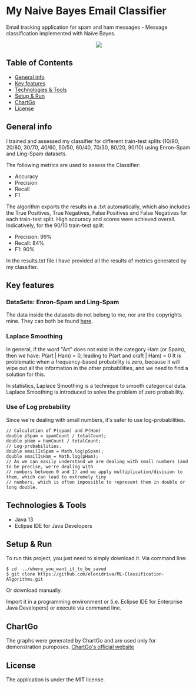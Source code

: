 # My Naive Bayes Email Classifier
Email tracking application for spam and ham messages - Message classification implemented with Naïve Bayes.

<p align="center">
  <img src="https://i.ibb.co/RCRkJRB/overall.png">
</p>

## Table of Contents
* [General info](#general-info)
* [Key features](#key-features)
* [Technologies & Tools](#technologies--tools)
* [Setup & Run](#setup--run)
* [ChartGo](#chartgo)
* [License](#license)


## General info
I trained and assessed my classifier for different train-test splits (10/90, 20/80, 30/70, 40/60, 50/50,
  60/40, 70/30, 80/20, 90/10) using Enron-Spam and Ling-Spam datasets.

The following metrics are used to assess the Classifier:
* Accuracy
* Precision
* Recall
* F1

The algorithm exports the results in a .txt automatically, which also includes the True Positives, True
Negatives, False Positives and False Negatives for each train-test split.
High accuracy and scores were achieved overall. Indicatively, for the 90/10 train-test split:
* Precision: 99%
* Recall: 84%
* F1: 90%

In the results.txt file I have provided all the results of metrics generated by my classifier.

## Key features
### DataSets: Enron-Spam and Ling-Spam
The data inside the datasets do not belong to me, nor are the copyrights mine.
They can both be found [here](http://www2.aueb.gr/users/ion/publications.html).

### Laplace Smoothing
In general, if the word "Art" does not exist in the category Ham (or Spam), then we have:
 P(art | Ham) = 0, leading to P(art and craft  | Ham) = 0
It is problematic when a frequency-based probability is zero, because it will wipe out all the information in the other probabilities, and we need to find a solution for this.

In statistics, Laplace Smoothing is a technique to smooth categorical data. Laplace Smoothing is introduced to solve the problem of zero probability.
### Use of Log probability
Since we're dealing with small numbers, it's safer to use log-probabilities.
```
// Calculation of P(spam) and P(Ham)
double pSpam = spamCount / totalCount;
double pHam = hamCount / totalCount;
// Log-probabilities.
double emailIsSpam = Math.log(pSpam);
double emailIsHam = Math.log(pHam);
// As we can easily understand we are dealing with small numbers (and to be precise, we're dealing with
// numbers between 0 and 1) and we apply multiplication/division to them, which can lead to extremely tiny
// numbers, which is often impossible to represent them in double or long double.
```
## Technologies & Tools
* Java 13
* Eclipse IDE for Java Developers

## Setup & Run
To run this project, you just need to simply download it.
Via command line:
```
$ cd  ../where_you_want_it_to_be_saved
$ git clone https://github.com/elenidriva/ML-Classification-Algorithms.git
```
Or download manually.

Import it in a programming environment or (i.e. Eclipse IDE for Enterprise Java Developers) or execute via command line.

## ChartGo
The graphs were generated by ChartGo and are used only for demonstration puroposes.
[ChartGo's official website](https://www.chartgo.com/)

## License
 The application is under the MIT license.
